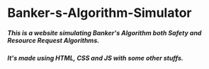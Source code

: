 # Banker-s-Algorithm-Simulator
##### This is a website simulating Banker's Algorithm both Safety and Resource Request Algorithms. 
##### It's made using HTML, CSS and JS with some other stuffs.
